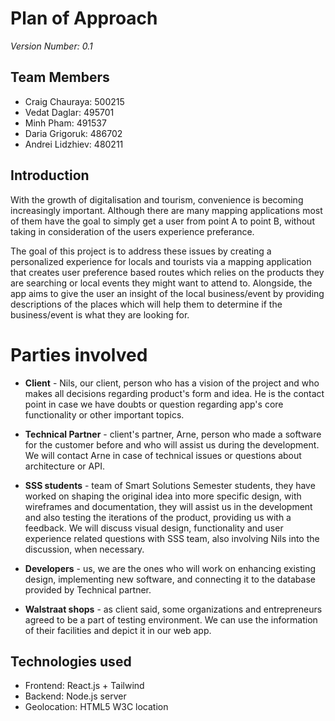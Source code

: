 # Plan of Approach
*Version Number: 0.1* 

## Team Members
* Craig Chauraya: 500215
* Vedat Daglar: 495701
* Minh Pham: 491537
* Daria Grigoruk: 486702
* Andrei Lidzhiev: 480211

## Introduction
 With the growth of digitalisation and tourism, convenience is becoming increasingly important. Although there are many mapping applications most of them have the goal to simply get a user from point A to point B, without taking in consideration of the users  experience preferance.
 
The goal of this project is to address these issues by creating a personalized experience for locals and tourists via a mapping application that creates user preference based routes which relies on the products they are searching or local events they might want to attend to. Alongside, the app aims to give the user an insight of the local business/event by providing descriptions of the places which will help them to determine if the business/event is what they are looking for.

# Parties involved

 - **Client** - Nils, our client, person who has a vision of the project and who makes all decisions regarding product's form and idea. He is the contact point in case we have doubts or question regarding app's core functionality or other important topics.

 - **Technical Partner** - client's partner, Arne, person who made a software for the customer before and who will assist us during the development. We will contact Arne in case of technical issues or questions about architecture or API.

 - **SSS students** - team of Smart Solutions Semester students, they have worked on shaping the original idea into more specific design, with wireframes and documentation, they will assist us in the development and also testing the iterations of the product, providing us with a feedback. We will discuss visual design, functionality and user experience related questions with SSS team, also involving Nils into the discussion, when necessary.

 - **Developers** - us, we are the ones who will work on enhancing existing design, implementing new software, and connecting it to the database provided by Technical partner.

 - **Walstraat shops** - as client said, some organizations and entrepreneurs agreed to be a part of testing environment. We can use the information of their facilities and depict it in our web app.


## Technologies used
 - Frontend: React.js + Tailwind
 - Backend: Node.js server
 - Geolocation: HTML5 W3C location

